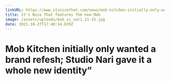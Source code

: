 ```yaml
---
linkURL: https://www.itsnicethat.com/news/mob-kitchen-initially-only-wanted-a-brand-refresh-studio-nari-gave-it-a-whole-new-identity
title: It's Nice That features the new Mob
image: /assets/uploads/mob_vi_nari_21-15.jpg
date: 2021-10-27T17:40:14.639Z
---
```

# Mob Kitchen initially only wanted a brand refesh; Studio Nari gave it a whole new identity”